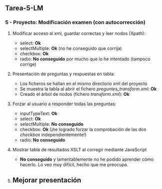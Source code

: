 ## Tarea-5-LM
### 5 - Proyecto: Modificación examen (con autocorrección)  

1. Modificar acceso al xml, guardar correctas y leer nodos (Xpath):  
    - select: **Ok**  
    - selectMultiple: **Ok** (no he conseguido que corrija)
    - checkbox: **Ok**  
    - radio: **No conseguido** por mucho que lo he intentado (tampoco corrige)

2. Presentación de preguntas y respuestas en tabla:
    - Los ficheros se hallan en el mismo directorio xml del proyecto
    - Se muestra la tabla al abrir el fichero _preguntes_transform.xml_: **Ok**  
    - Creado el árbol de nodos (fichero _transform.xml_): **Ok**

3. Forzar al usuario a responder todas las preguntas: 
    - inputTypeText: **Ok**
    - select: **Ok**
    - selectMultiple: **No conseguido**
    - checkbox: **Ok** (¡he logrado forzar la comprobación de las dos *checkbox* independientemente!)
    - radio: **No conseguido** 
    
4. Mostrar tabla de resultados XSLT al corregir mediante JavaScript 
    - **No conseguido** y lamentablemente no he podido aprender cómo hacerlo. Lo veo muy difícil, hecho que me preocupa.
    
5. Mejorar presentación
    - 
